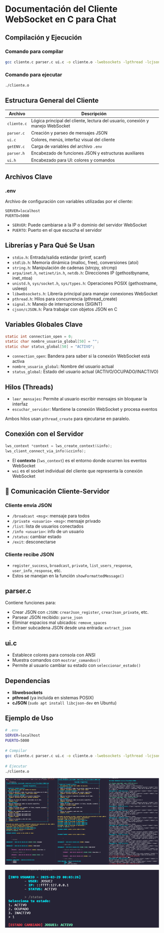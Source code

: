 # Documentación del Cliente WebSocket en C para Chat

## Compilación y Ejecución

### Comando para compilar

```bash
gcc cliente.c parser.c ui.c -o cliente.o -lwebsockets -lpthread -lcjson
```

### Comando para ejecutar

```bash
./cliente.o
```

## Estructura General del Cliente

| Archivo         | Descripción                                                                 |
|----------------|------------------------------------------------------------------------------|
| `cliente.c`    | Lógica principal del cliente, lectura del usuario, conexión y manejo WebSocket |
| `parser.c`     | Creación y parseo de mensajes JSON                                            |
| `ui.c`         | Colores, menús, interfaz visual del cliente                                 |
| `getENV.c`     | Carga de variables del archivo `.env`                                        |
| `parser.h`     | Encabezado de funciones JSON y estructuras auxiliares                        |
| `ui.h`         | Encabezado para UI: colores y comandos                                        |

## Archivos Clave

### .env

Archivo de configuración con variables utilizadas por el cliente:

```env
SERVER=localhost
PUERTO=5000
```

- `SERVER`: Puede cambiarse a la IP o dominio del servidor WebSocket
- `PUERTO`: Puerto en el que escucha el servidor

## Librerías y Para Qué Se Usan

- `stdio.h`: Entrada/salida estándar (printf, scanf)
- `stdlib.h`: Memoria dinámica (malloc, free), conversiones (atoi)
- `string.h`: Manipulación de cadenas (strcpy, strcmp)
- `arpa/inet.h`, `netinet/in.h`, `netdb.h`: Direcciones IP (gethostbyname, inet_ntoa)
- `unistd.h`, `sys/socket.h`, `sys/types.h`: Operaciones POSIX (gethostname, usleep)
- `libwebsockets.h`: Librería principal para manejar conexiones WebSocket
- `pthread.h`: Hilos para concurrencia (pthread_create)
- `signal.h`: Manejo de interrupciones (SIGINT)
- `cjson/cJSON.h`: Para trabajar con objetos JSON en C

## Variables Globales Clave

```c
static int connection_open = 0;
static char nombre_usuario_global[50] = "";
static char status_global[50] = "ACTIVO";
```

- `connection_open`: Bandera para saber si la conexión WebSocket está activa
- `nombre_usuario_global`: Nombre del usuario actual
- `status_global`: Estado del usuario actual (ACTIVO/OCUPADO/INACTIVO)

## Hilos (Threads)

- `leer_mensajes`: Permite al usuario escribir mensajes sin bloquear la interfaz
- `escuchar_servidor`: Mantiene la conexión WebSocket y procesa eventos

Ambos hilos usan `pthread_create` para ejecutarse en paralelo.

## Conexión con el Servidor

```c
lws_context *context = lws_create_context(&info);
lws_client_connect_via_info(&ccinfo);
```

- El **contexto** (`lws_context`) es el entorno donde ocurren los eventos WebSocket
- `wsi` es el socket individual del cliente que representa la conexión WebSocket

## 🔄 Comunicación Cliente-Servidor

### Cliente envía JSON

- `/broadcast <msg>`: mensaje para todos
- `/private <usuario> <msg>`: mensaje privado
- `/list`: lista de usuarios conectados
- `/info <usuario>`: info de un usuario
- `/status`: cambiar estado
- `/exit`: desconectarse

### Cliente recibe JSON

- `register_success`, `broadcast`, `private`, `list_users_response`, `user_info_response`, etc.
- Estos se manejan en la función `showFormattedMessage()`

## parser.c

Contiene funciones para:

- Crear JSON con `cJSON`: `crearJson_register`, `crearJson_private`, etc.
- Parsear JSON recibido: `parse_json`
- Eliminar espacios mal ubicados: `remove_spaces`
- Extraer subcadena JSON desde una entrada: `extract_json`

## ui.c

- Establece colores para consola con ANSI
- Muestra comandos con `mostrar_comandos()`
- Permite al usuario cambiar su estado con `seleccionar_estado()`

## Dependencias

- **libwebsockets**
- **pthread** (ya incluida en sistemas POSIX)
- **cJSON** (`sudo apt install libcjson-dev` en Ubuntu)

## Ejemplo de Uso

```bash
# .env
SERVER=localhost
PUERTO=5000

# Compilar
gcc cliente.c parser.c ui.c -o cliente.o -lwebsockets -lpthread -lcjson

# Ejecutar
./cliente.o
```

![alt text](image-9.png)

![alt text](image-10.png)
